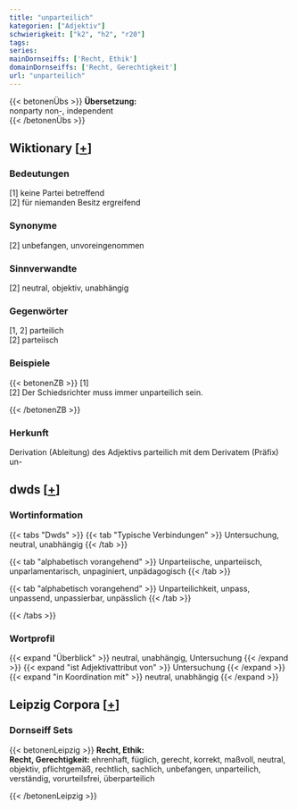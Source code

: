 ```yaml
---
title: "unparteilich"
kategorien: ["Adjektiv"]
schwierigkeit: ["k2", "h2", "r20"]
tags:
series:
mainDornseiffs: ['Recht, Ethik']
domainDornseiffs: ['Recht, Gerechtigkeit']
url: "unparteilich"
---
```


{{< betonenÜbs >}}
**Übersetzung:**  
nonparty non-, independent  
{{< /betonenÜbs >}}

## Wiktionary [[+](https://de.wiktionary.org/wiki/unparteilich)]

### Bedeutungen
[1] keine Partei betreffend  
[2] für niemanden Besitz ergreifend  

### Synonyme
[2] unbefangen, unvoreingenommen  

### Sinnverwandte
[2] neutral, objektiv, unabhängig  

### Gegenwörter
[1, 2] parteilich  
[2] parteiisch  

### Beispiele
{{< betonenZB >}}
[1]  
[2] Der Schiedsrichter muss immer unparteilich sein.  

{{< /betonenZB >}}
### Herkunft
Derivation (Ableitung) des Adjektivs parteilich mit dem Derivatem (Präfix) un-  



## dwds [[+](https://www.dwds.de/wb/unparteilich)]

### Wortinformation
{{< tabs "Dwds" >}}
{{< tab "Typische Verbindungen" >}}
Untersuchung, neutral, unabhängig
{{< /tab >}}

{{< tab "alphabetisch vorangehend" >}}
Unparteiische, unparteiisch, unparlamentarisch, unpaginiert, unpädagogisch
{{< /tab >}}

{{< tab "alphabetisch vorangehend" >}}
Unparteilichkeit, unpass, unpassend, unpassierbar, unpässlich
{{< /tab >}}

{{< /tabs >}}

### Wortprofil
{{< expand "Überblick" >}} neutral, unabhängig, Untersuchung {{< /expand >}}
{{< expand "ist Adjektivattribut von" >}} Untersuchung {{< /expand >}}
{{< expand "in Koordination mit" >}} neutral, unabhängig {{< /expand >}}

## Leipzig Corpora [[+](https://corpora.uni-leipzig.de/en/res?word=unparteilich&corpusId=deu_newscrawl-public_2018)]

### Dornseiff Sets
{{< betonenLeipzig >}}
**Recht, Ethik:**  
**Recht, Gerechtigkeit:** ehrenhaft, füglich, gerecht, korrekt, maßvoll, neutral, objektiv, pflichtgemäß, rechtlich, sachlich, unbefangen, unparteilich, verständig, vorurteilsfrei, überparteilich  

{{< /betonenLeipzig >}}
